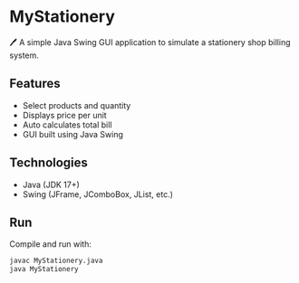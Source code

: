 # MyStationery

🖊️ A simple Java Swing GUI application to simulate a stationery shop billing system.

## Features

- Select products and quantity
- Displays price per unit
- Auto calculates total bill
- GUI built using Java Swing

## Technologies

- Java (JDK 17+)
- Swing (JFrame, JComboBox, JList, etc.)

## Run

Compile and run with:
```bash
javac MyStationery.java
java MyStationery
